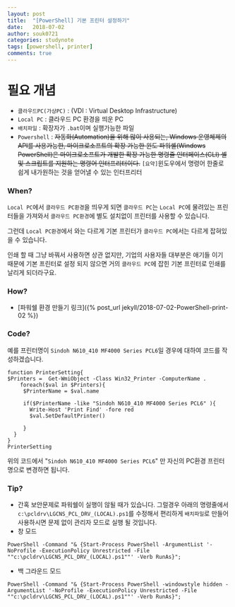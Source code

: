 ```yaml
---
layout: post
title:  "[PowerShell] 기본 프린터 설정하기"
date:   2018-07-02
author: souk0721
categories: studynote
tags: [powershell, printer]
comments: true
---
```



# 필요 개념
  - `클라우드PC(가상PC)` : (VDI : Virtual Desktop Infrastructure)
  - `Local PC` : 클라우드 PC 환경을 띄운 PC
  - `배치파일` : 확장자가 `.bat`이며 실행가능한 파일 
  - `Powershell` : <del>자동화(Automation)을 위해 많이 사용되는, Windows 운영체제의 API를 사용가능한, 마이크로소프트의 확장 가능한 윈도 파워셸(Windows PowerShell)은 마이크로소프트가 개발한 확장 가능한 명령줄 인터페이스(CLI) 셸 및 스크립트를 지원하는 명령어 인터프리터이다.</del>
  `[요약]`윈도우에서 명령어 한줄로 쉽게 내가원하는 것을 얻어낼 수 있는 인터프리터

### When?
`Local PC`에서 `클라우드 PC환경`을 띄우게 되면 `클라우드 PC`는 `Local PC`에
물려있는 프린터들을 가져와서 `클라우드 PC환경`에 별도 설치없이 프린터를 사용할 수 있습니다.

그런데 `Local PC환경`에서 와는 다르게 기본 프린터가 `클라우드 PC`에서는 다르게 잡혀있을 수 있습니다. 

인쇄 할 때 그냥 바꿔서 사용하면 상관 없지만, 기업의 사용자들 대부분은 애기들 이기 때문에 기본 프린터로 설정 되지 않으면 거의 `클라우드 PC`에 잡힌 기본 프린터로 인쇄를 날리게 되더라구요.

### How?
- [파워쉘 환경 만들기 링크]({% post_url jekyll/2018-07-02-PowerShell-print-02 %})

### Code?
예를 프린터명이 `Sindoh N610_410 MF4000 Series PCL6`일 경우에 대하여 코드를 작성하겠습니다.

```
function PrinterSetting{
$Printers =  Get-WmiObject -Class Win32_Printer -ComputerName .
    foreach($val in $Printers){
     $PrinterName = $val.name

     if($PrinterName -like "Sindoh N610_410 MF4000 Series PCL6" ){
       Write-Host 'Print Find' -fore red
       $val.SetDefaultPrinter()
       
     }
  }
}
PrinterSetting
```
위의 코드에서 "`Sindoh N610_410 MF4000 Series PCL6`" 만 자신의 PC환경 프린터명으로 변경하면 됩니다.

### Tip?
 - 간혹 보안문제로 파워쉘이 실행이 않될 때가 있습니다. 
 그럴경우 아래의 명령줄에서 `c:\pcldrv\LGCNS_PCL_DRV_(LOCAL).ps1`를 수정해서 편리하게 `배치파일`로 만들어 사용하시면 문제 없이 관리자 모드로 실행 될 것입니다.
 - 창 모드
 ```
 PowerShell -Command "& {Start-Process PowerShell -ArgumentList '-NoProfile -ExecutionPolicy Unrestricted -File ""c:\pcldrv\LGCNS_PCL_DRV_(LOCAL).ps1""' -Verb RunAs}";
 ```
 - 백 그라운드 모드
 ```
 PowerShell -Command "& {Start-Process PowerShell -windowstyle hidden -ArgumentList '-NoProfile -ExecutionPolicy Unrestricted -File ""c:\pcldrv\LGCNS_PCL_DRV_(LOCAL).ps1""' -Verb RunAs}";
 ```




